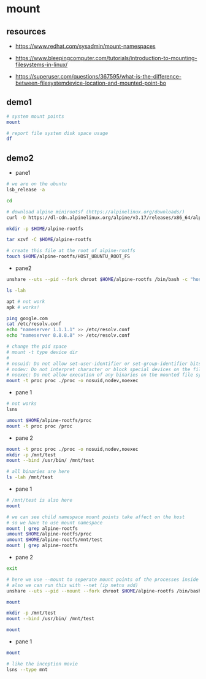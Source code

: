 # mount

## resources

- <https://www.redhat.com/sysadmin/mount-namespaces>

- <https://www.bleepingcomputer.com/tutorials/introduction-to-mounting-filesystems-in-linux/>

- <https://superuser.com/questions/367595/what-is-the-difference-between-filesystemdevice-location-and-mounted-point-bo>

## demo1

```bash
# system mount points
mount

# report file system disk space usage
df
```

## demo2

- pane1

```bash
# we are on the ubuntu
lsb_release -a

cd

# download alpine minirootsf (https://alpinelinux.org/downloads/)
curl -O https://dl-cdn.alpinelinux.org/alpine/v3.17/releases/x86_64/alpine-minirootfs-3.17.2-x86_64.tar.gz

mkdir -p $HOME/alpine-rootfs

tar xzvf -C $HOME/alpine-rootfs

# create this file at the root of alpine-rootfs
touch $HOME/alpine-rootfs/HOST_UBUNTU_ROOT_FS
```

- pane2

```bash
unshare --uts --pid --fork chroot $HOME/alpine-rootfs /bin/bash -c "hostname inside; /bin/sh"

ls -lah

apt # not work
apk # works!

ping google.com
cat /etc/resolv.conf
echo "nameserver 1.1.1.1" >> /etc/resolv.conf
echo "nameserver 8.8.8.8" >> /etc/resolv.conf

# change the pid space
# mount -t type device dir
#
# nosuid: Do not allow set-user-identifier or set-group-identifier bits to take effect
# nodev: Do not interpret character or block special devices on the file system
# noexec: Do not allow execution of any binaries on the mounted file system.
mount -t proc proc ./proc -o nosuid,nodev,noexec
```

- pane 1

```bash
# not works
lsns

umount $HOME/alpine-rootfs/proc
mount -t proc proc /proc
```

- pane 2

```bash
mount -t proc proc ./proc -o nosuid,nodev,noexec
mkdir -p /mnt/test
mount --bind /usr/bin/ /mnt/test

# all binaries are here
ls -lah /mnt/test
```

- pane 1

```bash
# /mnt/test is also here
mount

# we can see child namespace mount points take affect on the host
# so we have to use mount namespace
mount | grep alpine-rootfs
umount $HOME/alpine-rootfs/proc
umount $HOME/alpine-rootfs/mnt/test
mount | grep alpine-rootfs
```

- pane 2

```bash
exit

# here we use --mount to seperate mount points of the processes inside the container
# also we can run this with --net (ip netns add)
unshare --uts --pid --mount --fork chroot $HOME/alpine-rootfs /bin/bash -c "hostname inside; /bin/sh"

mount

mkdir -p /mnt/test
mount --bind /usr/bin/ /mnt/test

mount
```

- pane 1

```bash
mount

# like the inception movie
lsns --type mnt
```
